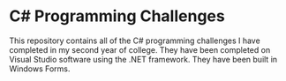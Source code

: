 # C# Programming Challenges
This repository contains all of the C# programming challenges I have completed in my second year of college. They have been completed on Visual Studio software using the .NET framework. They have been built in Windows Forms.
